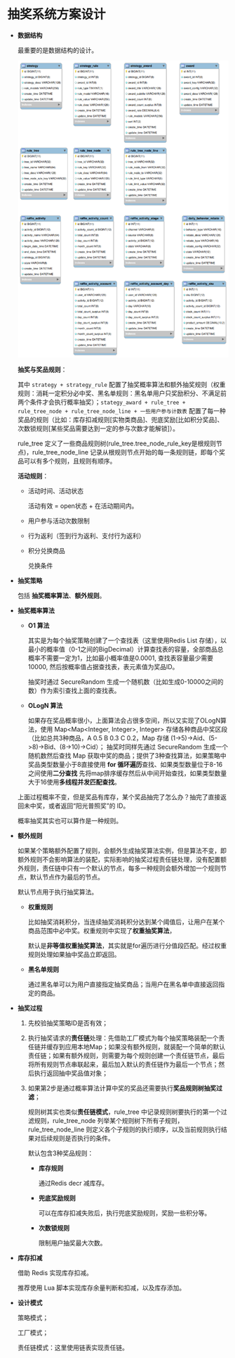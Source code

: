 # 抽奖系统方案设计

+ **数据结构**

  最重要的是数据结构的设计。

  ![](imgs/market-er.png)

  **抽奖与奖品规则**：

  其中 `strategy + strategy_rule` 配置了抽奖概率算法和额外抽奖规则（权重规则：消耗一定积分必中奖、黑名单规则：黑名单用户只奖励积分、不满足前两个条件才会执行概率抽奖）；`stategy_award + rule_tree + rule_tree_node + rule_tree_node_line + 一些用户参与计数表` 配置了每一种奖品的规则（比如：库存扣减规则[实物类商品]、兜底奖励[比如积分奖品]、次数锁规则[某些奖品需要达到一定的参与次数才能解锁]）。

  rule_tree 定义了一些商品规则树(rule_tree.tree_node_rule_key是根规则节点)，rule_tree_node_line 记录从根规则节点开始的每一条规则链，即每个奖品可以有多个规则，且规则有顺序。

  **活动规则**：

  + 活动时间、活动状态

    活动有效 = open状态 + 在活动期间内。 

  + 用户参与活动次数限制

  + 行为返利（签到行为返利、支付行为返利）

  + 积分兑换商品

    兑换条件

+ **抽奖策略**

  包括 **抽奖概率算法**、**额外规则**。

+ **抽奖概率算法**

  + **O1 算法**

    其实是为每个抽奖策略创建了一个查找表（这里使用Redis List 存储），以最小的概率值（0-1之间的BigDecimal）计算查找表的容量，全部商品总概率不需要一定为1，比如最小概率值是0.0001, 查找表容量最少需要10000, 然后按概率值占据查找表，表元素值为奖品ID。

    抽奖时通过 SecureRandom 生成一个随机数（比如生成0-10000之间的数）作为索引查找上面的查找表。

  + **OLogN 算法**

    如果存在奖品概率很小，上面算法会占很多空间，所以又实现了OLogN算法，使用 Map<Map<Integer, Integer>, Integer> 存储各种商品中奖区段（比如总共3种商品，A 0.5 B 0.3 C 0.2，Map 存储  (1->5)->Aid、(5->8)->Bid、(8->10)->Cid）；
    抽奖时同样先通过 SecureRandom 生成一个随机数然后查找 Map 获取中奖的商品；提供了3种查找算法，如果策略中奖品类型数量小于8直接使用 **for 循环遍历**查找、如果类型数量位于8-16之间使用**二分查找** 先将map排序缓存然后从中间开始查找，如果类型数量大于16使用**多线程并发匹配查找**。

  上面过程概率不变，但是奖品有库存，某个奖品抽完了怎么办？抽完了直接返回未中奖，或者返回“阳光普照奖”的 ID。

  概率抽奖其实也可以算作是一种规则。

+ **额外规则**

  如果某个策略额外配置了规则，会额外生成抽奖算法实例，但是算法不变，即额外规则不会影响算法的装配，实际影响的抽奖过程责任链处理，没有配置额外规则，责任链中只有一个默认的节点，每多一种规则会额外增加一个规则节点，默认节点作为最后的节点。

  默认节点用于执行抽奖算法。

  + **权重规则**

    比如抽奖消耗积分，当连续抽奖消耗积分达到某个阈值后，让用户在某个商品范围中必中奖。权重规则中实现了**权重抽奖算法**，

    默认是**非等值权重抽奖算法**，其实就是for遍历进行分值段匹配。经过权重规则处理如果抽中奖品立即返回。

  + **黑名单规则**

    通过黑名单可以为用户直接指定抽奖商品；当用户在黑名单中直接返回指定的商品。

+ **抽奖过程**

  1. 先校验抽奖策略ID是否有效；

  2. 执行抽奖请求的**责任链**处理：先借助工厂模式为每个抽奖策略装配一个责任链并缓存到应用本地Map；如果没有额外规则，就装配一个简单的默认责任链；如果有额外规则，则需要为每个规则创建一个责任链节点，最后将所有规则节点串联起来，最后加入默认的责任链作为最后一个节点；然后执行返回抽中奖品值对象；

  3. 如果第2步是通过概率算法计算中奖的奖品还需要执行**奖品规则树抽奖过滤**；

     规则树其实也类似**责任链模式**，rule_tree 中记录规则树要执行的第一个过滤规则，rule_tree_node 列举某个规则树下所有子规则，rule_tree_node_line 则定义各个子规则的执行顺序，以及当前规则执行结果对后续规则是否执行的条件。

     默认包含3种奖品规则：

     + **库存规则**

       通过Redis decr 减库存。

     + **兜底奖励规则**

       可以在库存扣减失败后，执行兜底奖励规则，奖励一些积分等。

     + **次数锁规则**

       限制用户抽奖最大次数。

+ **库存扣减**

  借助 Redis 实现库存扣减。

  推荐使用 Lua 脚本实现库存余量判断和扣减，以及库存添加。

+ **设计模式**

  策略模式；

  工厂模式；

  责任链模式：这里使用链表实现责任链。